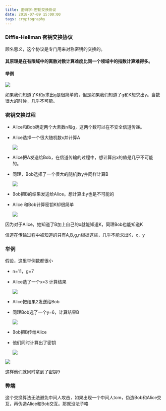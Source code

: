 ```yaml
---
title: 密码学-密钥交换协议
date: 2018-07-09 15:00:00
tags: cryptography
---
```


### Diffie-Hellman 密钥交换协议

顾名思义，这个协议是专门用来对称密钥的交换的。

#### 其原理是在有限域中的离散对数计算难度比同一个领域中的指数计算难得多。

#### 举例

![](https://ws4.sinaimg.cn/large/c1b251b3gy1ft3nusrcbfg20390100i0.gif)

如果我们知道了K和y求出g是很简单的，但是如果我们知道了g和K想求出y。当数很大的时候，几乎不可能。

### 密钥交换过程

+ Alice和Bob确定两个大素数n和g，这两个数可以在不安全信道传递。

+ Alice选择一个很大随机数x并计算A

  ![](https://wx3.sinaimg.cn/large/c1b251b3gy1ft3nzb8et5g206b013a9t.gif)

+ Alice把A发送给Bob，在信道传输的过程中，想计算出x的值是几乎不可能的。

+ 同理，Bob选择了一个很大的随机数y并同样计算B

  ![](https://wx2.sinaimg.cn/large/c1b251b3gy1ft3o182j0hg206c013dfl.gif)

+ Bob把B的结果发送给Alice。想计算出y也是不可能的

+ Alice 和Bob计算密钥K却很简单

  ![](https://ws3.sinaimg.cn/large/c1b251b3gy1ft3o51cp3bg20is013a9v.gif)



因为对于Alice，她知道了B加上自己的x就能知道K，同理Bob也能知道K

信道在传输过程中被知道的只有A,B,g,n根据这些，几乎不能求出K，x，y



### 举例

假设，这里举例数都很小

+ n=11，g=7


+ Alice选了一个x=3 计算结果

  ![](https://wx4.sinaimg.cn/large/c1b251b3gy1ft3oaak8dvg20dd0113ya.gif)

+ Alice把结果2发送给Bob

+ 同理Bob选了一个y=6，计算结果B

  ![](https://wx4.sinaimg.cn/large/c1b251b3gy1ft3oc45w4wg20ex011dfm.gif)

+ Bob把B传给Alice

+ 他们同时计算出了密钥

  ![](https://ws3.sinaimg.cn/large/c1b251b3gy1ft3ofvokdmg20fm011jr6.gif)

![](https://wx1.sinaimg.cn/large/c1b251b3gy1ft3oh504czg20eq00u742.gif)

这样他们就同时拿到了密钥9

### 弊端

这个交换算法无法避免中间人攻击，如果出现一个中间人tom，伪造Bob和Alice交互，再伪造Alice和Bob交互。那就没法子咯































